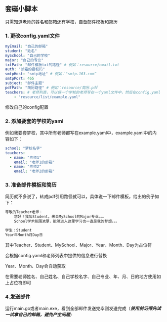 ## 套磁小脚本

只需知道老师的姓名和邮箱还有学校，自备邮件模板和简历



### 1. 更改config.yaml文件

~~~yaml
myEmail: "自己的邮箱"
student: "姓名"
mySchool: "自己的学校"
major: "自己的专业"
txtPath: "邮件模板txt的路径" # 例如：resource/email.txt
auth: "邮箱的授权码"
smtpHost: "smtp地址" # 例如："smtp.163.com“
smtpPort: 465
subject: "邮件主题"
pdfPath: "简历路径" # 例如：resource/简历.pdf
teachers: # 老师列表，可以将一个学校的老师写在一个yaml文件中，然后在config.yaml中引用yaml文件路径
    - "resource/list/example.yaml"
~~~

修改自己的config配置



### 2. 添加要套的学校的yaml

例如我要套梦校，其中所有老师都写在example.yaml中，example.yaml中的内容如下：

~~~yaml
school: "梦校名字"
teachers:
  - name: "老师1"
    email: "老师1的邮箱"
  - name: "老师2"
    email: "老师2的邮箱"
~~~



### 3. 准备邮件模板和简历

简历就不多说了，转成pdf引用路径就可以，具体说一下邮件模板，给出的例子如下：

```txt
尊敬的Teacher老师：
    您好！我叫Student，来自MySchool的Major专业。。。
    School学术氛围浓厚，能够进入这里学习也一直是我的梦想。。。

学生：Student
Year年Month月Day日
```

其中Teacher、Student、MySchool、Major、Year、Month、Day为占位符

会根据config.yaml和老师列表中提供的信息进行替换

Year、Month、Day会自动获取

在需要老师姓名、自己姓名、自己学校名字、自己专业、年、月、日的地方使用如上占位符即可



### 4.发送邮件

运行main.go或者main.exe，看到全部邮件发送完毕则发送完成（***使用前记得先试一试拿自己的邮箱，避免产生问题***）

